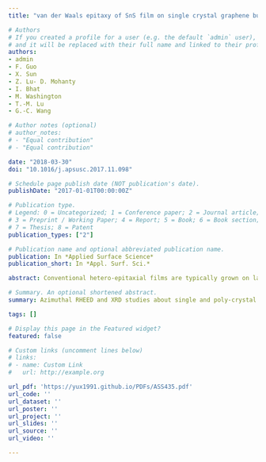 ```yaml
---
title: "van der Waals epitaxy of SnS film on single crystal graphene buffer layer on amorphous SiO2/Si"

# Authors
# If you created a profile for a user (e.g. the default `admin` user), write the username (folder name) here 
# and it will be replaced with their full name and linked to their profile.
authors:
- admin
- F. Guo
- X. Sun
- Z. Lu- D. Mohanty
- I. Bhat
- M. Washington
- T.-M. Lu
- G.-C. Wang

# Author notes (optional)
# author_notes:
# - "Equal contribution"
# - "Equal contribution"

date: "2018-03-30"
doi: "10.1016/j.apsusc.2017.11.098"

# Schedule page publish date (NOT publication's date).
publishDate: "2017-01-01T00:00:00Z"

# Publication type.
# Legend: 0 = Uncategorized; 1 = Conference paper; 2 = Journal article;
# 3 = Preprint / Working Paper; 4 = Report; 5 = Book; 6 = Book section;
# 7 = Thesis; 8 = Patent
publication_types: ["2"]

# Publication name and optional abbreviated publication name.
publication: In *Applied Surface Science*
publication_short: In *Appl. Surf. Sci.*

abstract: Conventional hetero-epitaxial films are typically grown on lattice and symmetry matched single crystal substrates. We demonstrated the epitaxial growth of orthorhombic SnS film (∼500 nm thick) on single crystal, monolayer graphene that was transferred on the amorphous SiO2/Si substrate. Using X-ray pole figure analysis we examined the structure, quality and epitaxy relationship of the SnS film grown on the single crystal graphene and compared it with the SnS film grown on commercial polycrystalline graphene. We showed that the SnS films grown on both single crystal and polycrystalline graphene have two sets of orientation domains. However, the crystallinity and grain size of the SnS film improve when grown on the single crystal graphene. Reflection high-energy electron diffraction measurements show that the near surface texture has more phases as compared with that of the entire film. The surface texture of a film will influence the growth and quality of film grown on top of it as well as the interface formed. Our result offers an alternative approach to grow a hetero-epitaxial film on an amorphous substrate through a single crystal graphene buffer layer. This strategy of growing high quality epitaxial thin film has potential applications in optoelectronics.

# Summary. An optional shortened abstract.
summary: Azimuthal RHEED and XRD studies about single and poly-crystal graphene.

tags: []

# Display this page in the Featured widget?
featured: false

# Custom links (uncomment lines below)
# links:
# - name: Custom Link
#   url: http://example.org

url_pdf: 'https://yux1991.github.io/PDFs/ASS435.pdf'
url_code: ''
url_dataset: ''
url_poster: ''
url_project: ''
url_slides: ''
url_source: ''
url_video: ''

---
```

